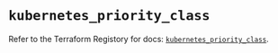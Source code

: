 # `kubernetes_priority_class`

Refer to the Terraform Registory for docs: [`kubernetes_priority_class`](https://registry.terraform.io/providers/hashicorp/kubernetes/2.21.0/docs/resources/priority_class).
